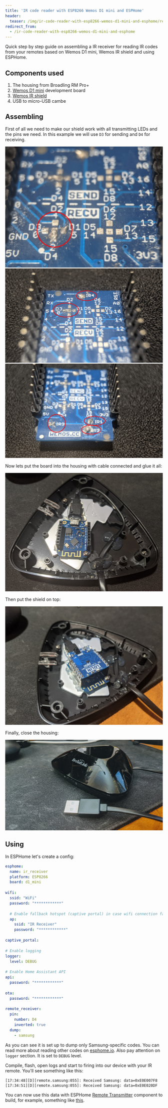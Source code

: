 ```yaml
---
title: 'IR code reader with ESP8266 Wemos D1 mini and ESPHome'
header:
  teaser: /img/ir-code-reader-with-esp8266-wemos-d1-mini-and-esphome/ready.jpg
redirect_from:
  - /ir-code-reader-with-esp8266-wemos-d1-mini-and-esphome
---
```


Quick step by step guide on assembling a IR receiver for reading IR codes from your remotes based on Wemos D1 mini, Wemos IR shield and using ESPHome.

## Components used
1. The housing from Broadling RM Pro+
2. [Wemos D1 mini](https://www.wemos.cc/en/latest/d1/d1_mini.html) development board
3. [Wemos IR shield](https://www.wemos.cc/en/latest/d1_mini_shield/ir.html)
4. USB to micro-USB cambe

## Assembling
First of all we need to make our shield work with all transmitting LEDs and the pins we need. In this example we will use `D3` for sending and `D4` for receiving.

![image](/img/ir-code-reader-with-esp8266-wemos-d1-mini-and-esphome/d4_ir_recv.png)
![image](/img/ir-code-reader-with-esp8266-wemos-d1-mini-and-esphome/shield_contacts_2.jpg)
![image](/img/ir-code-reader-with-esp8266-wemos-d1-mini-and-esphome/shield_contacts_1.jpg)

Now lets put the board into the housing with cable connected and glue it all:

![image](/img/ir-code-reader-with-esp8266-wemos-d1-mini-and-esphome/d1_mini.jpg)

Then put the shield on top:

![image](/img/ir-code-reader-with-esp8266-wemos-d1-mini-and-esphome/shield.jpg)

Finally, close the housing:

![image](/img/ir-code-reader-with-esp8266-wemos-d1-mini-and-esphome/ready.jpg)

<div class="adsblock">
<script async src="https://pagead2.googlesyndication.com/pagead/js/adsbygoogle.js"></script>
<ins class="adsbygoogle"
     style="display:block; text-align:center;"
     data-ad-layout="in-article"
     data-ad-format="fluid"
     data-ad-client="ca-pub-6530242109614004"
     data-ad-slot="2178866199"></ins>
<script>
     (adsbygoogle = window.adsbygoogle || []).push({});
</script>
</div>

## Using
In ESPHome let's create a config:

```yaml
esphome:
  name: ir_receiver
  platform: ESP8266
  board: d1_mini

wifi:
  ssid: "WiFi"
  password: "************"

  # Enable fallback hotspot (captive portal) in case wifi connection fails
  ap:
    ssid: "IR Receiver"
    password: "************"

captive_portal:

# Enable logging
logger:
  level: DEBUG

# Enable Home Assistant API
api:
  password: "************"

ota:
  password: "************"

remote_receiver:
  pin:
    number: D4
    inverted: true
  dump:
    - samsung
```

As you can see it is set up to dump only Samsung-specific codes. You can read more about reading other codes on [esphome.io](https://esphome.io/components/remote_receiver.html). Also pay attention on `logger` section. It is set to `DEBUG` level.

Compile, flash, open logs and start to firing into our device with your IR remote. You'll see something like this:
```
[17:34:48][D][remote.samsung:055]: Received Samsung: data=0xE0E007F8
[17:34:51][D][remote.samsung:055]: Received Samsung: data=0xE0E020DF
```

You can now use this data with ESPHome [Remote Transmitter](https://esphome.io/components/remote_transmitter.html) component to build, for example, something like [this](/building-wifi-ir-remote-control-for-any-tv-with-esp8266-and-esphome).